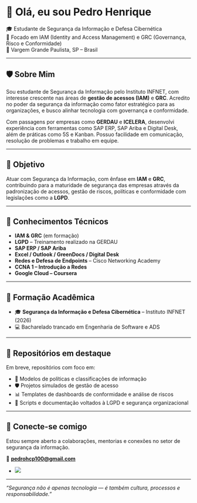 # 👋 Olá, eu sou Pedro Henrique 

🎓 Estudante de Segurança da Informação e Defesa Cibernética  
🎯 Focado em IAM (Identity and Access Management) e GRC (Governança, Risco e Conformidade)  
📍 Vargem Grande Paulista, SP – Brasil  

---

## 🛡️ Sobre Mim

Sou estudante de Segurança da Informação pelo Instituto INFNET, com interesse crescente nas áreas de **gestão de acessos (IAM)** e **GRC**. Acredito no poder da segurança da informação como fator estratégico para as organizações, e busco alinhar tecnologia com governança e conformidade.

Com passagens por empresas como **GERDAU** e **ICELERA**, desenvolvi experiência com ferramentas como SAP ERP, SAP Ariba e Digital Desk, além de práticas como 5S e Kanban. Possuo facilidade em comunicação, resolução de problemas e trabalho em equipe.

---

## 🎯 Objetivo

Atuar com Segurança da Informação, com ênfase em **IAM** e **GRC**, contribuindo para a maturidade de segurança das empresas através da padronização de acessos, gestão de riscos, políticas e conformidade com legislações como a **LGPD**.

---

## 🧠 Conhecimentos Técnicos

- **IAM & GRC** (em formação)
- **LGPD** – Treinamento realizado na GERDAU
- **SAP ERP / SAP Ariba**
- **Excel / Outlook / GreenDocs / Digital Desk**
- **Redes e Defesa de Endpoints** – Cisco Networking Academy
- **CCNA 1 – Introdução a Redes**
- **Google Cloud – Coursera**

---

## 📘 Formação Acadêmica

- 🎓 **Segurança da Informação e Defesa Cibernética** – Instituto INFNET (2026)
- 💻 Bacharelado trancado em Engenharia de Software e ADS

---

## 🚀 Repositórios em destaque

Em breve, repositórios com foco em:

- 📂 Modelos de políticas e classificações de informação  
- 🛡️ Projetos simulados de gestão de acesso  
- 📊 Templates de dashboards de conformidade e análise de riscos  
- 📜 Scripts e documentação voltados à LGPD e segurança organizacional  

---

## 🤝 Conecte-se comigo

Estou sempre aberto a colaborações, mentorias e conexões no setor de segurança da informação.

📩 **pedrohcp100@gmail.com**  
- <a href="https://linkedin.com/in/pedro-henrique-cardoso-pereira"><img src="https://img.shields.io/badge/-LinkedIn-0072b1?&style=for-the-badge&logo=linkedin&logoColor=white" /></a>

---

*“Segurança não é apenas tecnologia — é também cultura, processos e responsabilidade.”*

